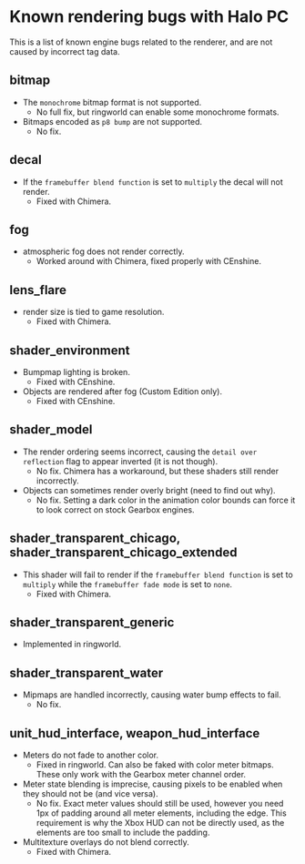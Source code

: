 # Known rendering bugs with Halo PC

This is a list of known engine bugs related to the renderer, and are not caused by incorrect tag data.

## bitmap

- The `monochrome` bitmap format is not supported.
    - No full fix, but ringworld can enable some monochrome formats.
- Bitmaps encoded as `p8 bump` are not supported.
    - No fix.

## decal

- If the `framebuffer blend function` is set to `multiply` the decal will not render.
    - Fixed with Chimera.

## fog

- atmospheric fog does not render correctly.
    - Worked around with Chimera, fixed properly with CEnshine.

## lens_flare

- render size is tied to game resolution.
    - Fixed with Chimera.

## shader_environment

- Bumpmap lighting is broken.
    - Fixed with CEnshine.
- Objects are rendered after fog (Custom Edition only).
    - Fixed with CEnshine.

## shader_model

- The render ordering seems incorrect, causing the `detail over reflection` flag to appear inverted (it is not though).
    - No fix. Chimera has a workaround, but these shaders still render incorrectly.
- Objects can sometimes render overly bright (need to find out why).
    - No fix. Setting a dark color in the animation color bounds can force it to look correct on stock Gearbox engines.

## shader_transparent_chicago, shader_transparent_chicago_extended

- This shader will fail to render if the `framebuffer blend function` is set to `multiply` while the `framebuffer fade mode` is set to `none`.
    - Fixed with Chimera.

## shader_transparent_generic

- Implemented in ringworld.

## shader_transparent_water

- Mipmaps are handled incorrectly, causing water bump effects to fail.
    - No fix.

## unit_hud_interface, weapon_hud_interface

- Meters do not fade to another color.
    - Fixed in ringworld. Can also be faked with color meter bitmaps. These only work with the Gearbox meter channel order.
- Meter state blending is imprecise, causing pixels to be enabled when they should not be (and vice versa).
    - No fix. Exact meter values should still be used, however you need 1px of padding around all meter elements, including the edge. This requirement is why the Xbox HUD can not be directly used, as the elements are too small to include the padding.
- Multitexture overlays do not blend correctly.
    - Fixed with Chimera.
